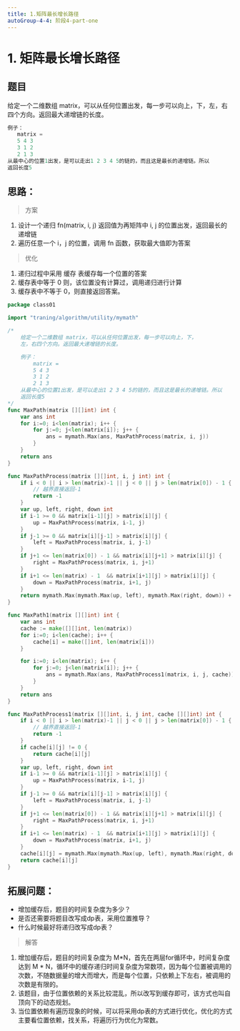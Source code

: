 ```yaml
---
title: 1.矩阵最长增长路径
autoGroup-4-4: 阶段4-part-one
---
```


# 1. 矩阵最长增长路径



## 题目

给定一个二维数组 matrix，可以从任何位置出发，每一步可以向上，下，左，右四个方向。返回最大递增链的长度。

```go
例子：
   matrix =
   5 4 3
   3 1 2
   2 1 3
从最中心的位置1出发，是可以走出1 2 3 4 5的链的，而且这是最长的递增链。所以
返回长度5
```

## 思路：

> 方案

1. 设计一个递归 fn(matrix, i, j) 返回值为再矩阵中 i, j 的位置出发，返回最长的递增链
2. 遍历任意一个 i，j 的位置，调用 fn 函数，获取最大值即为答案

> 优化

1. 递归过程中采用 缓存 表缓存每一个位置的答案
2. 缓存表中等于 0 则，该位置没有计算过，调用递归进行计算
3. 缓存表中不等于 0，则直接返回答案。

```go
package class01

import "traning/algorithm/utility/mymath"

/*
	给定一个二维数组 matrix，可以从任何位置出发，每一步可以向上，下，
	左，右四个方向。返回最大递增链的长度。

	例子：
		matrix =
		5 4 3
		3 1 2
		2 1 3
	从最中心的位置1出发，是可以走出1 2 3 4 5的链的，而且这是最长的递增链。所以
	返回长度5
*/
func MaxPath(matrix [][]int) int {
	var ans int
	for i:=0; i<len(matrix); i++ {
		for j:=0; j<len(matrix[i]); j++ {
			ans = mymath.Max(ans, MaxPathProcess(matrix, i, j))
		}
	}
	return ans
}

func MaxPathProcess(matrix [][]int, i, j int) int {
	if i < 0 || i > len(matrix)-1 || j < 0 || j > len(matrix[0]) - 1 {
		// 越界直接返回-1
		return -1
	}
	var up, left, right, down int
	if i-1 >= 0 && matrix[i-1][j] > matrix[i][j] {
		up = MaxPathProcess(matrix, i-1, j)
	}
	if j-1 >= 0 && matrix[i][j-1] > matrix[i][j] {
		left = MaxPathProcess(matrix, i, j-1)
	}
	if j+1 <= len(matrix[0]) - 1 && matrix[i][j+1] > matrix[i][j] {
		right = MaxPathProcess(matrix, i, j+1)
	}
	if i+1 <= len(matrix) - 1  && matrix[i+1][j] > matrix[i][j] {
		down = MaxPathProcess(matrix, i+1, j)
	}
	return mymath.Max(mymath.Max(up, left), mymath.Max(right, down)) + 1
}

func MaxPath1(matrix [][]int) int {
	var ans int
	cache := make([][]int, len(matrix))
	for i:=0; i<len(cache); i++ {
		cache[i] = make([]int, len(matrix[i]))
	}

	for i:=0; i<len(matrix); i++ {
		for j:=0; j<len(matrix[i]); j++ {
			ans = mymath.Max(ans, MaxPathProcess1(matrix, i, j, cache))
		}
	}
	return ans
}

func MaxPathProcess1(matrix [][]int, i, j int, cache [][]int) int {
	if i < 0 || i > len(matrix)-1 || j < 0 || j > len(matrix[0]) - 1 {
		// 越界直接返回-1
		return -1
	}
	if cache[i][j] != 0 {
		return cache[i][j]
	}
	var up, left, right, down int
	if i-1 >= 0 && matrix[i-1][j] > matrix[i][j] {
		up = MaxPathProcess(matrix, i-1, j)
	}
	if j-1 >= 0 && matrix[i][j-1] > matrix[i][j] {
		left = MaxPathProcess(matrix, i, j-1)
	}
	if j+1 <= len(matrix[0]) - 1 && matrix[i][j+1] > matrix[i][j] {
		right = MaxPathProcess(matrix, i, j+1)
	}
	if i+1 <= len(matrix) - 1  && matrix[i+1][j] > matrix[i][j] {
		down = MaxPathProcess(matrix, i+1, j)
	}
	cache[i][j] = mymath.Max(mymath.Max(up, left), mymath.Max(right, down)) + 1
	return cache[i][j]
}
```

## 拓展问题：

- 增加缓存后，题目的时间复杂度为多少？
- 是否还需要将题目改写成dp表，采用位置推导？
- 什么时候最好将递归改写成dp表？

> 解答

1. 增加缓存后，题目的时间复杂度为 M*N，首先在两层for循环中，时间复杂度达到 M * N，循环中的缓存递归时间复杂度为常数项，因为每个位置被调用的次数，不随数据量的增大而增大，而是每个位置，只依赖上下左右，被调用的次数是有限的。
2. 该题目，由于位置依赖的关系比较混乱，所以改写到缓存即可，该方式也叫自顶向下的动态规划。
3. 当位置依赖有遍历现象的时候，可以将采用dp表的方式进行优化，优化的方式主要看位置依赖，找关系，将遍历行为优化为常数。

